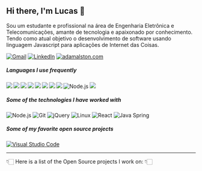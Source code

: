 ## Hi there, I'm Lucas 👋

Sou um estudante e profissional na área de Engenharia Eletrônica e Telecomunicações, amante de tecnologia e apaixonado por conhecimento.
Tendo como atual objetivo o desenvolvimento de software usando linguagem Javascript para aplicações de Internet das Coisas.

[![Gmail](https://img.shields.io/badge/-GMAIL-D14836?style=for-the-badge&logo=gmail&logoColor=white)](mailto:lucasluimotta@gmail.com)
[![LinkedIn](https://img.shields.io/badge/-LINKEDIN-0077B5?style=for-the-badge&logo=linkedin&logoColor=white)](https://www.linkedin.com/in/lucas-lui-motta-eng/)
[![adamalston.com](https://img.shields.io/badge/-Page-000000?style=for-the-badge&logo=react&logoColor=white)](https://lucaslui.github.io/personal-page/)

##### Languages I use frequently

![Node.js](https://img.shields.io/badge/-HTML5-E34F26?style=flat&logo=html5&logoColor=white)
<img align="left" src="https://img.shields.io/badge/-CSS3-1572B6?style=flat&logo=css3&logoColor=white"> 
<img align="left" src="https://img.shields.io/badge/-JavaScript-black?style=flat&logo=javascript&logoColor=eed718">
<img align="left" src="https://img.shields.io/badge/-C%20&%20C++-659ad2?style=flat&logo=c%2B%2B&logoColor=ffffff"> 
<img align="left" src="https://img.shields.io/badge/-Java 8-06305b?style=flat&logo=java&logoColor=white"> <img src="https://img.shields.io/badge/-Python%203-black?style=flat&logo=python&logoColor=white"> 
<img align="left" src="https://img.shields.io/badge/-Problem%20Solving-ffa804?style=flat"> 
<img align="left" src="https://img.shields.io/badge/-Database%20Management-4d008f?style=flat">
<img align="left" src="https://img.shields.io/badge/-Machine%20Learning-102230?style=flat">
<img align="left" src="https://img.shields.io/badge/-Bootstrap-563D7C?style=flat&logo=bootstrap&logoColor=white">

##### Some of the technologies I have worked with

![Node.js](https://img.shields.io/badge/-Node.js-222222?style=flat&logo=node.js&logoColor=339933)
![Git](https://img.shields.io/badge/-Git-222222?style=flat&logo=git&logoColor=F05032)
![jQuery](https://img.shields.io/badge/-jQuery-222222?style=flat&logo=jQuery&logoColor=0769AD)
![Linux](https://img.shields.io/badge/-Linux-222222?style=flat&logo=linux&logoColor=FCC624)
![React](https://img.shields.io/badge/-React-222222?style=flat&logo=React&logoColor=61DAFB)
![Java Spring](https://img.shields.io/badge/-Spring-222222?style=flat&logo=spring&logoColor=6DB33F)

##### Some of my favorite open source projects

[![Visual Studio Code](https://img.shields.io/badge/-VSCode-444444?style=flat&logo=visual-studio-code&logoColor=007ACC)](https://github.com/microsoft/vscode)

---

👇🏻 Here is a list of the Open Source projects I work on: 👇🏻
